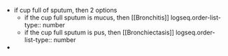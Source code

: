 - if cup full of sputum, then 2 options
	- if the cup full sputum is mucus, then [[Bronchitis]]
	  logseq.order-list-type:: number
	- if the cup full sputum is pus, then [[Bronchiectasis]]
	  logseq.order-list-type:: number
-